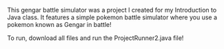 This gengar battle simulator was a project I created for my Introduction to Java class. It features a simple pokemon battle simulator where you use a pokemon known as Gengar in battle!

To run, download all files and run the ProjectRunner2.java file!
